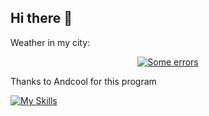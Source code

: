 ## Hi there 👋
Weather in my city:
<p align="center">
   <a href="https://wakatime.com/@AndcoolSystems">
   <a href="https://github.com/Andcool-Systems/weather-widget-api">
   <img 
      src="https://weather.andcool.ru/api?place=pskov&timezone=gmt3&language=en"
      alt="Some errors"
      /img>
   </a>
</p>
Thanks to Andcool for this program
      
[![My Skills](https://skillicons.dev/icons?i=discord,github,py,pycharm)](https://skillicons.dev)
